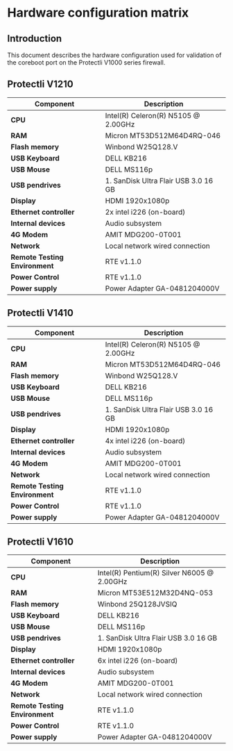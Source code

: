 # Hardware configuration matrix

## Introduction

This document describes the hardware configuration used for validation of the
coreboot port on the Protectli V1000 series firewall.

## Protectli V1210

| Component                      | Description                                 |
|--------------------------------|---------------------------------------------|
| **CPU**                        | Intel(R) Celeron(R) N5105 @ 2.00GHz         |
| **RAM**                        | Micron MT53D512M64D4RQ-046                  |
| **Flash memory**               | Winbond W25Q128.V                           |
| **USB Keyboard**               | DELL KB216                                  |
| **USB Mouse**                  | DELL MS116p                                 |
| **USB pendrives**              | 1. SanDisk Ultra  Flair USB 3.0 16 GB       |
| **Display**                    | HDMI 1920x1080p                             |
| **Ethernet controller**        | 2x intel i226 (on-board)                    |
| **Internal devices**           | Audio subsystem                             |
| **4G Modem**                   | AMIT MDG200-0T001                           |
| **Network**                    | Local network wired connection              |
| **Remote Testing Environment** | RTE v1.1.0                                  |
| **Power Control**              | RTE v1.1.0                                  |
| **Power supply**               | Power Adapter GA-0481204000V                |

## Protectli V1410

| Component                      | Description                                 |
|--------------------------------|---------------------------------------------|
| **CPU**                        | Intel(R) Celeron(R) N5105 @ 2.00GHz         |
| **RAM**                        | Micron MT53D512M64D4RQ-046                  |
| **Flash memory**               | Winbond W25Q128.V                           |
| **USB Keyboard**               | DELL KB216                                  |
| **USB Mouse**                  | DELL MS116p                                 |
| **USB pendrives**              | 1. SanDisk Ultra  Flair USB 3.0 16 GB       |
| **Display**                    | HDMI 1920x1080p                             |
| **Ethernet controller**        | 4x intel i226 (on-board)                    |
| **Internal devices**           | Audio subsystem                             |
| **4G Modem**                   | AMIT MDG200-0T001                           |
| **Network**                    | Local network wired connection              |
| **Remote Testing Environment** | RTE v1.1.0                                  |
| **Power Control**              | RTE v1.1.0                                  |
| **Power supply**               | Power Adapter GA-0481204000V                |

## Protectli V1610

| Component                      | Description                                 |
|--------------------------------|---------------------------------------------|
| **CPU**                        | Intel(R) Pentium(R) Silver N6005 @ 2.00GHz  |
| **RAM**                        | Micron MT53E512M32D4NQ-053                  |
| **Flash memory**               | Winbond 25Q128JVSIQ                         |
| **USB Keyboard**               | DELL KB216                                  |
| **USB Mouse**                  | DELL MS116p                                 |
| **USB pendrives**              | 1. SanDisk Ultra  Flair USB 3.0 16 GB       |
| **Display**                    | HDMI 1920x1080p                             |
| **Ethernet controller**        | 6x intel i226 (on-board)                    |
| **Internal devices**           | Audio subsystem                             |
| **4G Modem**                   | AMIT MDG200-0T001                           |
| **Network**                    | Local network wired connection              |
| **Remote Testing Environment** | RTE v1.1.0                                  |
| **Power Control**              | RTE v1.1.0                                  |
| **Power supply**               | Power Adapter GA-0481204000V                |
